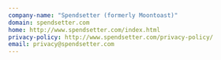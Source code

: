 ```yaml
---
company-name: "Spendsetter (formerly Moontoast)"
domain: spendsetter.com
home: http://www.spendsetter.com/index.html
privacy-policy: http://www.spendsetter.com/privacy-policy/
email: privacy@spendsetter.com
---
```




